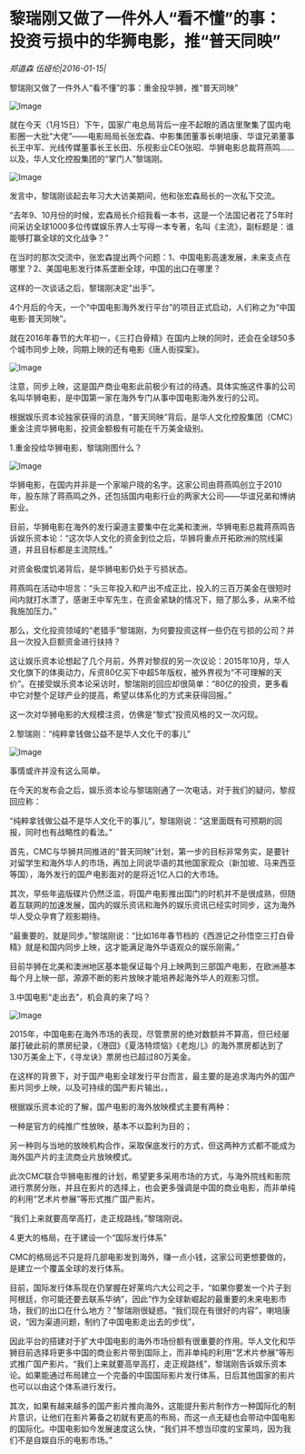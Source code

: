 # 黎瑞刚又做了一件外人“看不懂”的事：投资亏损中的华狮电影，推“普天同映”

*郑道森 伍娅伦|2016-01-15|*

黎瑞刚又做了一件外人“看不懂”的事：重金投华狮，推“普天同映”

![Image](http://static.ylzbl.com/uploads/ueditor/php/upload/image/20171005/1507218726491712.jpeg)

就在今天（1月15日）下午，国家广电总局背后一座不起眼的酒店里聚集了国内电影圈一大批“大佬”——电影局局长张宏森、中影集团董事长喇培康、华谊兄弟董事长王中军、光线传媒董事长王长田、乐视影业CEO张昭、华狮电影总裁蒋燕鸣……以及，华人文化控股集团的“掌门人”黎瑞刚。

![Image](http://si1.go2yd.com/get-image/0HEr8owAGNU)

发言中，黎瑞刚谈起去年习大大访美期间，他和张宏森局长的一次私下交流。

“去年9、10月份的时候，宏森局长介绍我看一本书，这是一个法国记者花了5年时间采访全球1000多位传媒娱乐界人士写得一本专著，名叫《主流》，副标题是：谁能够打赢全球的文化战争？”

在当时的那次交流中，张宏森提出两个问题：1、中国电影高速发展，未来支点在哪里？2、美国电影发行体系垄断全球，中国的出口在哪里？

这样的一次谈话之后，黎瑞刚决定“出手”。

4个月后的今天，一个“中国电影海外发行平台”的项目正式启动，人们称之为“中国电影·普天同映”。

就在2016年春节的大年初一，《三打白骨精》在国内上映的同时，还会在全球50多个城市同步上映，同期上映的还有电影《唐人街探案》。

![Image](http://si1.go2yd.com/get-image/0HEr8qHV6sy)

注意，同步上映，这是国产商业电影此前极少有过的待遇。具体实施这件事的公司名叫华狮电影，是中国第一家在海外专门从事中国电影海外发行的公司。

根据娱乐资本论独家获得的消息，“普天同映”背后，是华人文化控股集团（CMC）重金注资华狮电影，投资金额极有可能在千万美金级别。

1.重金投给华狮电影，黎瑞刚图什么？

![Image](http://si1.go2yd.com/get-image/0HEr8nTPRE8)

华狮电影，在国内并非是一个家喻户晓的名字。这家公司由蒋燕鸣创立于2010年，股东除了蒋燕鸣之外，还包括国内电影行业的两家大公司——华谊兄弟和博纳影业。

目前，华狮电影在海外的发行渠道主要集中在北美和澳洲，华狮电影总裁蒋燕鸣告诉娱乐资本论：“这次华人文化的资金到位之后，华狮将重点开拓欧洲的院线渠道，并且目标都是主流院线。”

对资金极度饥渴背后，是华狮电影仍处于亏损状态。

蒋燕鸣在活动中坦言：“头三年投入和产出不成正比，投入的三百万美金在很短时间内就打水漂了，感谢王中军先生，在资金紧缺的情况下，赔了那么多，从来不给我施加压力。”

那么，文化投资领域的“老猎手”黎瑞刚，为何要投资这样一些仍在亏损的公司？并且一次投入巨额资金进行扶持？

这让娱乐资本论想起了几个月前，外界对黎叔的另一次议论：2015年10月，华人文化旗下的体奥动力，斥资80亿买下中超5年版权，被外界视为“不可理解的天价”。在接受娱乐资本论采访时，黎瑞刚的回应却很简单：“80亿的投资，更多看中它对整个足球产业的提高，希望以体系化的方式来获得回报。”

这一次对华狮电影的大规模注资，仿佛是“黎式”投资风格的又一次闪现。

2.黎瑞刚：“纯粹拿钱做公益不是华人文化干的事儿”

![Image](http://si1.go2yd.com/get-image/0HEr8kh4jdA)

事情或许并没有这么简单。

在今天的发布会之后，娱乐资本论与黎瑞刚通了一次电话，对于我们的疑问，黎叔回应称：

“纯粹拿钱做公益不是华人文化干的事儿”，黎瑞刚说：“这里面既有可预期的回报，同时也有战略性的看法。”

首先，CMC与华狮共同推进的“普天同映”计划，第一步的目标非常务实，是要针对留学生和海外华人的市场，再加上同说华语的其他国家观众（新加坡、马来西亚等国），海外发行的国产电影面对的是将近1亿人口的大市场。

其次，早些年盗版碟片仍然泛滥，将国产电影推出国门的时机并不是很成熟，但随着互联网的加速发展，国内的娱乐资讯和海外的娱乐资讯已经实时同步，这为海外华人受众孕育了观影期待。

“最重要的，就是同步。”黎瑞刚说：“比如16年春节档的《西游记之孙悟空三打白骨精》就是和国内同步上映，这才能满足海外华语观众的娱乐刚需。”

目前华狮在北美和澳洲地区基本能保证每个月上映两到三部国产电影，在欧洲基本每个月上映一部，源源不断的影片放映才能培养起海外华人的观影习惯。

3.中国电影“走出去”，机会真的来了吗？

![Image](http://si1.go2yd.com/get-image/0HEr8m3n9iC)

2015年，中国电影在海外市场的表现，尽管票房的绝对数额并不算高，但已经屡屡打破此前的票房纪录，《港囧》《夏洛特烦恼》《老炮儿》的海外票房都达到了130万美金上下，《寻龙诀》票房也已超过80万美金。

在这样的背景下，对于国产电影全球发行平台而言，最主要的是追求海内外的国产影片同步上映，以及可持续的国产影片输出。，

根据娱乐资本论的了解，国产电影的海外放映模式主要有两种：

一种是官方的纯推广性放映，基本不以盈利为目的；

另一种则与当地的放映机构合作，采取保底发行的方式，但这两种方式都不能成为海外国产片的主流商业片放映模式。

此次CMC联合华狮电影推的计划，希望更多采用市场的方式，与海外院线和影院进行票房分账，并且在影片的选择上，也会更多强调是中国的商业电影，而非单纯的利用“艺术片参展”等形式推广国产影片。

“我们上来就要高举高打，走正规路线。”黎瑞刚说。

4.更大的格局，在于建设一个“国际发行体系”

CMC的格局远不只是将几部电影发到海外，赚一点小钱，这家公司更想要做的，是建立一个覆盖全球的发行体系。

目前，国际发行体系现在仍掌握在好莱坞六大公司之手，“如果你要发一个片子到阿根廷，你可能还要去联系华纳”，因此“作为全球新崛起的最重要的未来电影市场，我们的出口在什么地方？”黎瑞刚很疑惑。“我们现在有很好的内容”，喇培康说，“因为渠道问题，制约了中国电影走出去的步伐”，

因此平台的搭建对于扩大中国电影的海外市场份额有很重要的作用。华人文化和华狮目前选择将更多中国的商业影片带到国际上，而非单纯的利用“艺术片参展”等形式推广国产影片。“我们上来就要高举高打，走正规路线”，黎瑞刚告诉娱乐资本论。如果能通过布局建立一个完备的中国国际影片发行体系，日后其他国家的影片也可以以由这个体系进行发行。

其次，如果有越来越多的国产影片推向海外，这能提升影片制作方一种国际化的制片意识，让他们在影片筹备之初就有更高的布局，而这一点无疑也会带动中国电影的国际化。中国电影如今发展速度这么快，“我们并不想当印度的宝莱坞，因为我们不是自娱自乐的电影市场。”

